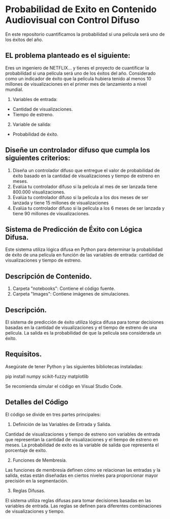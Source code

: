 # Probabilidad de Exito en Contenido Audiovisual con Control Difuso

En este repositorio cuantificamos la probabilidad si una película será uno de los éxitos del año.

## EL problema planteado es el siguiente:

Eres un ingeniero de NETFLIX… y tienes el proyecto de cuantificar la probabilidad si una película será uno de los éxitos del año. Considerado como un indicador de éxito que la película hubiera tenido al menos 10 millones de visualizaciones en el primer mes de lanzamiento a nivel mundial. 

1. Variables de entrada: 
- Cantidad de visualizaciones. 
- Tiempo de estreno. 

2. Variable de salida: 
- Probabilidad de éxito.

## Diseñe un controlador difuso que cumpla los siguientes criterios: 

1. Diseña un controlador difuso que entregue el valor de probabilidad de éxito basado en la cantidad de visualizaciones y tiempo de estreno en meses.
2. Evalúa tu controlador difuso si la película al mes de ser lanzada tiene 800.000 visualizaciones. 
3. Evalúa tu controlador difuso si la película a los dos meses de ser lanzada y tiene 15 millones de visualizaciones 
4. Evalúa tu controlador difuso si la película a los 6 meses de ser lanzada y tiene 90 millones de visualizaciones. 

## Sistema de Predicción de Éxito con Lógica Difusa.

Este sistema utiliza lógica difusa en Python para determinar la probabilidad de éxito de una película en función de las variables de entrada: cantidad de visualizaciones y tiempo de estreno.

## Descripción de Contenido.

1. Carpeta "notebooks": Contiene el código fuente.
2. Carpeta "Images": Contiene imágenes de simulaciones.

## Descripción. 

El sistema de predicción de éxito utiliza lógica difusa para tomar decisiones basadas en la cantidad de visualizaciones y el tiempo de estreno de una película. La salida es la probabilidad de que la película sea considerada un éxito.

## Requisitos.

Asegúrate de tener Python y las siguientes bibliotecas instaladas:

pip install numpy scikit-fuzzy matplotlib

Se recomienda simular el código en Visual Studio Code.

## Detalles del Código

El código se divide en tres partes principales:

1. Definición de las Variables de Entrada y Salida.

Cantidad de visualizaciones y tiempo de estreno son variables de entrada que representan la cantidad de visualizaciones y el tiempo de estreno en meses. La probabilidad de exito es la variable de salida que representa el porcentaje de exito.

2. Funciones de Membresía.

Las funciones de membresía definen cómo se relacionan las entradas y la salida, estas están diseñadas en ciertos niveles para proporcionar mayor precisión en la segmentación.

3. Reglas Difusas.

El sistema utiliza reglas difusas para tomar decisiones basadas en las variables de entrada. Las reglas se definen para diferentes combinaciones de visualizaciones y tiempo.
